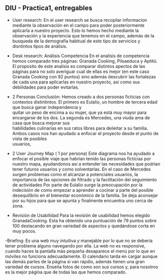 ## DIU - Practica1, entregables



- User research:
    En el user research se busca recopilar informacíon mediante la observación en el campo para poder posteriormente aplicarla a nuestro proyecto. Esto lo hemos 
    hecho mediante la observación y la experiencia que tenemos en el campo, además de la busqueda de la demografía habitual de este tipo de servicios y disntintos 
    tipos de análisis.

- Desk research: Análisis Competencia
   En el analísis de competencia hemos comparado tres páginas: Granada Cooking, Pilsaeduca y Aptitü. El proposito de este analisis es comparar distintos apectos de
   las páginas para no solo averiguar cual de ellas es mejor (en este caso Granada Cooking con 92 puntos) sino además descubrir las fortalezas de cada una para 
   aplicarlas en nuestro proyecto, así como sus debilidades para poder evitarlas.

- 2 Personas
  Conclusión: Hemos creado a dos personas ficticias con contextos distintintos. El primero es Eulalio, un hombre de tercera edad que busca ganar independencia y   
  quitar un peso de encima a su mujer, que ya está muy mayor para encargarse de los dos. La segunda es Mercedes, una viuda ama de casa que busca mejorar sus     
  habilidades culinarias en sus ratos libres para deileitar a su familia. Ambos casos nos han ayudado a enfocar el proyecto desde el punto de vista de posibles     
  usuarios,

- 2 User Journey Map  ( 1 por persona)
  Este diagrama nos ha ayudado a enfocar el posible viaje que habrían tenido las personas ficticias por nuestro mapa, ayudandonos así a entender las necesidades que
  podrían tener futuros usuarios y como solventarlas.
  En el caso de Mercedes surgen problemas como el alcanzar a potenciales usuarios, la importancia de las opciones de filtrado y la facilitación del seguimiento de 
  actividades
  Por parte de Eulalio surge la preocupación por la indecisión de como empezar a aprender a cocinar a parte del posible desequilibrio en el bienestar económico de    la familia. Se deja aconsejar por su hijos para que se apunta y finalmente encuentra uno cerca de zona.

- Revisión de Usabilidad 
  Para la revisión de usabilidad hemos elegido GranadaCooking. Esta ha obtenido una puntuación de 79 puntos sobre 100 destacando en gran variedad de aspectos y 
  quedándose corta en muy pocos. 

-Briefing:
  Es una web muy intuitiva y manejable por lo que no se debería tener problema alguno navegando por ella. La web no es responsive, cuando haces la pantalla más 
  pequeña desaparece el menú por lo que en móviles no funciona adecuadamente. El calendario tarda en cargar aunque las demás partes de la página si van rápdio, 
  además tienen una gran variedad de cursos. Enseña fotos de como son sus cursos y, para nosotros es la mejor página que de todas las que hemos comparado.
